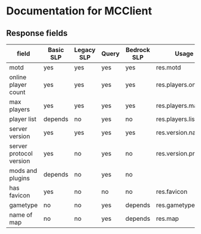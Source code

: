 # Documentation for MCClient

## Response fields
| field                   | Basic SLP | Legacy SLP | Query | Bedrock SLP | Usage                |
| ----------------------- | --------- | ---------- | ----- | ----------- | -------------------- |
| motd                    | yes       | yes        | yes   | yes         | res.motd             |
| online player count     | yes       | yes        | yes   | yes         | res.players.online   |
| max players             | yes       | yes        | yes   | yes         | res.players.max      |
| player list             | depends   | no         | yes   | no          | res.players.list     |
| server version          | yes       | yes        | yes   | yes         | res.version.name     |
| server protocol version | yes       | no         | yes   | no          | res.version.protocol |
| mods and plugins        | depends   | no         | yes   | no          |                      |
| has favicon             | yes       | no         | no    | no          | res.favicon          |
| gametype                | no        | no         | yes   | depends     | res.gametype         |
| name of map             | no        | no         | yes   | depends     | res.map              |